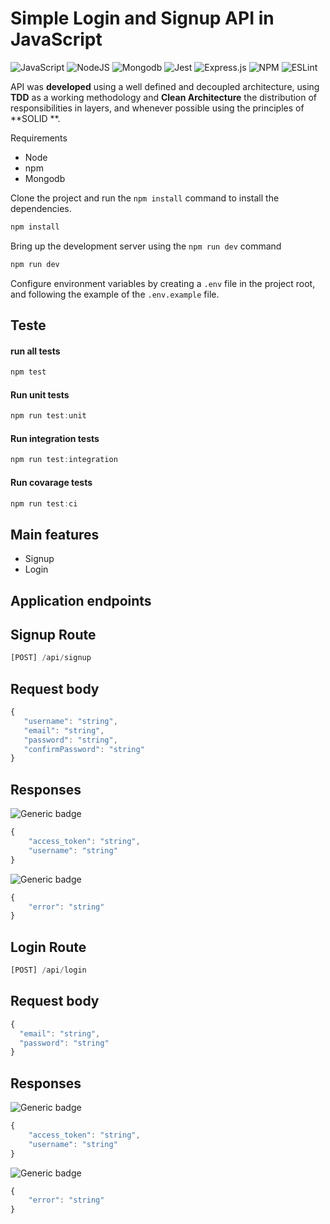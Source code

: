 # Simple Login and Signup API in JavaScript

![JavaScript](https://img.shields.io/badge/javascript-%23323330.svg?style=for-the-badge&logo=javascript&logoColor=%23F7DF1E)
![NodeJS](https://img.shields.io/badge/node.js-6DA55F?style=for-the-badge&logo=node.js&logoColor=white)
![Mongodb](https://img.shields.io/badge/mongodb-6DA55F?style=for-the-badge&logo=mongodb&logoColor=white)
![Jest](https://img.shields.io/badge/-jest-%23C21325?style=for-the-badge&logo=jest&logoColor=white)
![Express.js](https://img.shields.io/badge/express.js-%23404d59.svg?style=for-the-badge&logo=express&logoColor=%2361DAFB)
![NPM](https://img.shields.io/badge/NPM-%23000000.svg?style=for-the-badge&logo=npm&logoColor=white)
![ESLint](https://img.shields.io/badge/ESLint-4B3263?style=for-the-badge&logo=eslint&logoColor=white)


API was **developed** using a well defined and decoupled architecture, using **TDD** as a working methodology and **Clean Architecture**  the distribution of responsibilities in layers, and whenever possible using the principles of **SOLID **.

Requirements

- Node
- npm
- Mongodb

Clone the project and run the `npm install` command to install the dependencies.

~~~javascript
npm install
~~~

Bring up the development server using the `npm run dev` command

~~~javascript
npm run dev
~~~

Configure environment variables by creating a `.env` file in the project root, and following the example of the `.env.example` file.


## Teste

#### run all tests

~~~javascript
npm test
~~~

#### Run unit tests

~~~javascript
npm run test:unit
~~~

#### Run integration tests

~~~javascript
npm run test:integration
~~~

#### Run covarage tests

~~~javascript
npm run test:ci
~~~

## Main features
- Signup
- Login

## Application endpoints

## Signup Route
~~~javascript
[POST] /api/signup
~~~

## **Request body**
~~~javascript
{
   "username": "string",
   "email": "string",
   "password": "string",
   "confirmPassword": "string"
}
~~~

## **Responses**
![Generic badge](https://img.shields.io/badge/OK-200-<COLOR>.svg)

~~~javascript
{
    "access_token": "string",
    "username": "string"
}
~~~
![Generic badge](https://img.shields.io/badge/bad%20request-400-red)

~~~javascript
{
    "error": "string"
}
~~~

## Login Route
~~~javascript
[POST] /api/login
~~~

## **Request body**
~~~javascript
{
  "email": "string",
  "password": "string"
}
~~~

## **Responses**
![Generic badge](https://img.shields.io/badge/OK-200-<COLOR>.svg)

~~~javascript
{
    "access_token": "string",
    "username": "string"
}
~~~
![Generic badge](https://img.shields.io/badge/bad%20request-400-red)

~~~javascript
{
    "error": "string"
}
~~~